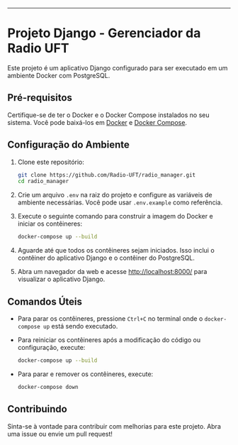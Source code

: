 
---

# Projeto Django - Gerenciador da Radio UFT

Este projeto é um aplicativo Django configurado para ser executado em um ambiente Docker com PostgreSQL.

## Pré-requisitos

Certifique-se de ter o Docker e o Docker Compose instalados no seu sistema. Você pode baixá-los em [Docker](https://www.docker.com/get-started) e [Docker Compose](https://docs.docker.com/compose/install/).

## Configuração do Ambiente

1. Clone este repositório:

   ```bash
   git clone https://github.com/Radio-UFT/radio_manager.git
   cd radio_manager
   ```

2. Crie um arquivo `.env` na raiz do projeto e configure as variáveis de ambiente necessárias. Você pode usar `.env.example` como referência.

3. Execute o seguinte comando para construir a imagem do Docker e iniciar os contêineres:

   ```bash
   docker-compose up --build
   ```

4. Aguarde até que todos os contêineres sejam iniciados. Isso inclui o contêiner do aplicativo Django e o contêiner do PostgreSQL.

5. Abra um navegador da web e acesse [http://localhost:8000/](http://localhost:8000/) para visualizar o aplicativo Django.

## Comandos Úteis

- Para parar os contêineres, pressione `Ctrl+C` no terminal onde o `docker-compose up` está sendo executado.

- Para reiniciar os contêineres após a modificação do código ou configuração, execute:

  ```bash
  docker-compose up --build
  ```

- Para parar e remover os contêineres, execute:

  ```bash
  docker-compose down
  ```

## Contribuindo

Sinta-se à vontade para contribuir com melhorias para este projeto. Abra uma issue ou envie um pull request!

